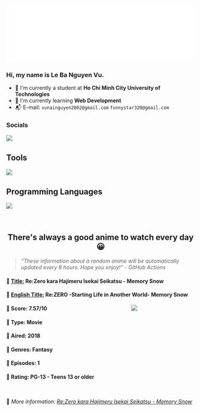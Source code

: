 
<img src="svg/nai.svg" />

<br />

<h3>Hi, my name is <strong>Le Ba Nguyen Vu</strong>.</h3>

- 🏫 I'm currently a student at **Ho Chi Minh City University of Technologies**
- 👀 I'm currently learning **Web Development**
- 📬 E-mail: `vunainguyen2002@gmail.com` `funnystar320@gmail.com`


<h3>Socials</h3>
<a target="_blank" href="https://instagram.com/vu.le1352"><img src="https://img.shields.io/badge/Instagram-%23E4405F.svg?style=for-the-badge&logo=Instagram&logoColor=white" /></a>

<p>
  <h2>Tools</h2>
  <a href="https://skillicons.dev">
    <img src="https://skillicons.dev/icons?i=git,dotnet,mongodb,express,react,nodejs,bootstrap,tailwind,laravel,docker&theme=dark" />
  </a>

  <br />

  <h2>Programming Languages</h2>

  <a href="https://skillicons.dev">
    <img src="https://skillicons.dev/icons?i=javascript,typescript,html,css,cs,php&theme=dark" />
  </a>
</p>

<br />

<h2 align="center">There's always a good anime to watch every day 😀</h2>

<blockquote>
<i>
<q>These information about a random anime will be automatically updated every 8 hours. Hope you enjoy!</q> - GitHub Actions
</i>
</blockquote>

<h4>
  <strong>🥭 <u>Title:</u></strong> Re:Zero kara Hajimeru Isekai Seikatsu - Memory Snow
</h4>

<h4>🌿 <u>English Title:</u> Re:ZERO -Starting Life in Another World- Memory Snow</h4>

<img align="right" width="170" src=https://cdn.myanimelist.net/images/anime/1081/95707.jpg />

<h4>🌱 Score: 7.57/10</h4>

<h4>🌲 Type: Movie</h4>

<h4>🌴 Aired: 2018</h4>

<h4>🌵 Genres: Fantasy</h4>

<h4>🥑 Episodes: 1</h4>

<h4>🍏 Rating: PG-13 - Teens 13 or older</h4>

<br />

🍂 *More information: [Re:Zero kara Hajimeru Isekai Seikatsu - Memory Snow](https://myanimelist.net/anime/36286/Re_Zero_kara_Hajimeru_Isekai_Seikatsu_-_Memory_Snow)*
    